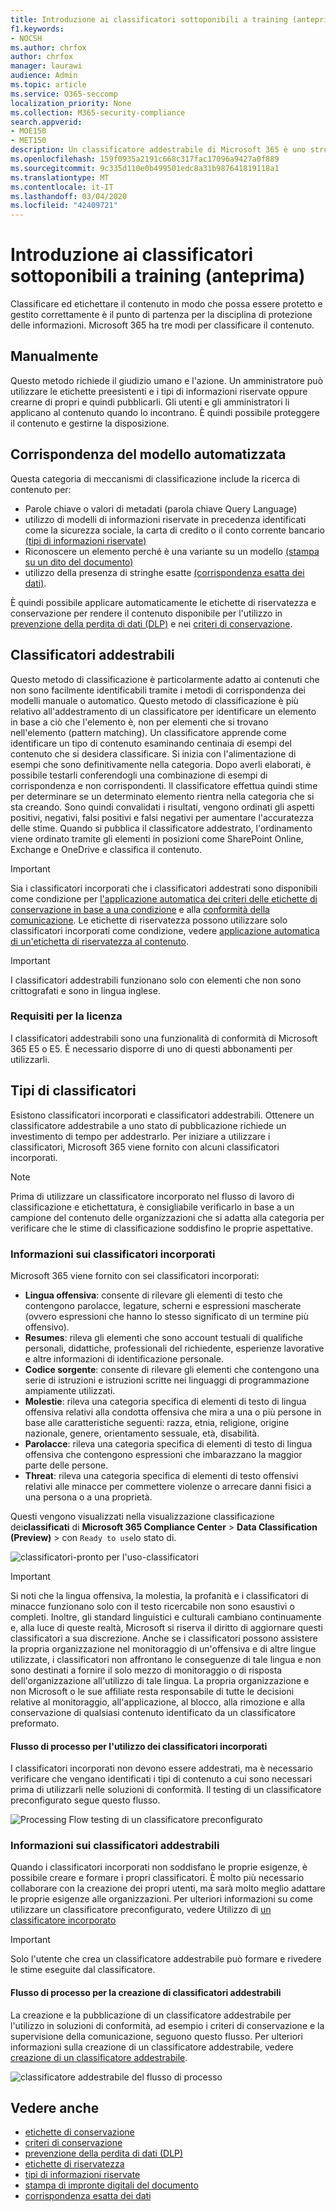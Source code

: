 ```yaml
---
title: Introduzione ai classificatori sottoponibili a training (anteprima)
f1.keywords:
- NOCSH
ms.author: chrfox
author: chrfox
manager: laurawi
audience: Admin
ms.topic: article
ms.service: O365-seccomp
localization_priority: None
ms.collection: M365-security-compliance
search.appverid:
- MOE150
- MET150
description: Un classificatore addestrabile di Microsoft 365 è uno strumento che è possibile addestrare per riconoscere vari tipi di contenuto, fornendo campioni positivi e negativi da esaminare. Una volta che il classificatore è stato addestrato, conferma che i risultati sono accurati. È quindi possibile utilizzarla per eseguire una ricerca nel contenuto dell'organizzazione e classificarla in modo da applicare etichette di conservazione o di sensibilità o includerla nella prevenzione della perdita di dati (DLP) o nei criteri di conservazione.
ms.openlocfilehash: 159f0935a2191c668c317fac17096a9427a0f889
ms.sourcegitcommit: 9c335d110e0b499501edc8a31b987641819118a1
ms.translationtype: MT
ms.contentlocale: it-IT
ms.lasthandoff: 03/04/2020
ms.locfileid: "42409721"
---
```

# <a name="getting-started-with-trainable-classifiers-preview"></a>Introduzione ai classificatori sottoponibili a training (anteprima)

Classificare ed etichettare il contenuto in modo che possa essere protetto e gestito correttamente è il punto di partenza per la disciplina di protezione delle informazioni. Microsoft 365 ha tre modi per classificare il contenuto.

## <a name="manually"></a>Manualmente

Questo metodo richiede il giudizio umano e l'azione. Un amministratore può utilizzare le etichette preesistenti e i tipi di informazioni riservate oppure crearne di propri e quindi pubblicarli. Gli utenti e gli amministratori li applicano al contenuto quando lo incontrano. È quindi possibile proteggere il contenuto e gestirne la disposizione.

## <a name="automated-pattern-matching"></a>Corrispondenza del modello automatizzata

Questa categoria di meccanismi di classificazione include la ricerca di contenuto per:

- Parole chiave o valori di metadati (parola chiave Query Language)
- utilizzo di modelli di informazioni riservate in precedenza identificati come la sicurezza sociale, la carta di credito o il conto corrente bancario [(tipi di informazioni riservate)](what-the-sensitive-information-types-look-for.md)
- Riconoscere un elemento perché è una variante su un modello [(stampa su un dito del documento)](document-fingerprinting.md)
- utilizzo della presenza di stringhe esatte [(corrispondenza esatta dei dati)](create-custom-sensitive-information-types-with-exact-data-match-based-classification.md).

È quindi possibile applicare automaticamente le etichette di riservatezza e conservazione per rendere il contenuto disponibile per l'utilizzo in [prevenzione della perdita di dati (DLP)](data-loss-prevention-policies.md) e nei [criteri di conservazione](retention-policies.md).

## <a name="trainable-classifiers"></a>Classificatori addestrabili

Questo metodo di classificazione è particolarmente adatto ai contenuti che non sono facilmente identificabili tramite i metodi di corrispondenza dei modelli manuale o automatico. Questo metodo di classificazione è più relativo all'addestramento di un classificatore per identificare un elemento in base a ciò che l'elemento è, non per elementi che si trovano nell'elemento (pattern matching). Un classificatore apprende come identificare un tipo di contenuto esaminando centinaia di esempi del contenuto che si desidera classificare. Si inizia con l'alimentazione di esempi che sono definitivamente nella categoria. Dopo averli elaborati, è possibile testarli conferendogli una combinazione di esempi di corrispondenza e non corrispondenti. Il classificatore effettua quindi stime per determinare se un determinato elemento rientra nella categoria che si sta creando. Sono quindi convalidati i risultati, vengono ordinati gli aspetti positivi, negativi, falsi positivi e falsi negativi per aumentare l'accuratezza delle stime. Quando si pubblica il classificatore addestrato, l'ordinamento viene ordinato tramite gli elementi in posizioni come SharePoint Online, Exchange e OneDrive e classifica il contenuto.

> [!IMPORTANT]
> Sia i classificatori incorporati che i classificatori addestrati sono disponibili come condizione per [l'applicazione automatica dei criteri delle etichette di conservazione in base a una condizione](labels.md#applying-a-retention-label-automatically-based-on-conditions) e alla [conformità della comunicazione](communication-compliance.md). Le etichette di riservatezza possono utilizzare solo classificatori incorporati come condizione, vedere [applicazione automatica di un'etichetta di riservatezza al contenuto](apply-sensitivity-label-automatically.md).

> [!IMPORTANT]
> I classificatori addestrabili funzionano solo con elementi che non sono crittografati e sono in lingua inglese.

### <a name="licensing-requirements"></a>Requisiti per la licenza

I classificatori addestrabili sono una funzionalità di conformità di Microsoft 365 E5 o E5. È necessario disporre di uno di questi abbonamenti per utilizzarli.

## <a name="types-of-classifiers"></a>Tipi di classificatori

Esistono classificatori incorporati e classificatori addestrabili. Ottenere un classificatore addestrabile a uno stato di pubblicazione richiede un investimento di tempo per addestrarlo. Per iniziare a utilizzare i classificatori, Microsoft 365 viene fornito con alcuni classificatori incorporati.

> [!NOTE]
> Prima di utilizzare un classificatore incorporato nel flusso di lavoro di classificazione e etichettatura, è consigliabile verificarlo in base a un campione del contenuto delle organizzazioni che si adatta alla categoria per verificare che le stime di classificazione soddisfino le proprie aspettative.

### <a name="understanding-built-in-classifiers"></a>Informazioni sui classificatori incorporati

Microsoft 365 viene fornito con sei classificatori incorporati:

- **Lingua offensiva**: consente di rilevare gli elementi di testo che contengono parolacce, legature, scherni e espressioni mascherate (ovvero espressioni che hanno lo stesso significato di un termine più offensivo).
- **Resumes**: rileva gli elementi che sono account testuali di qualifiche personali, didattiche, professionali del richiedente, esperienze lavorative e altre informazioni di identificazione personale.
- **Codice sorgente**: consente di rilevare gli elementi che contengono una serie di istruzioni e istruzioni scritte nei linguaggi di programmazione ampiamente utilizzati.
- **Molestie**: rileva una categoria specifica di elementi di testo di lingua offensiva relativi alla condotta offensiva che mira a una o più persone in base alle caratteristiche seguenti: razza, etnia, religione, origine nazionale, genere, orientamento sessuale, età, disabilità.
- **Parolacce**: rileva una categoria specifica di elementi di testo di lingua offensiva che contengono espressioni che imbarazzano la maggior parte delle persone.
- **Threat**: rileva una categoria specifica di elementi di testo offensivi relativi alle minacce per commettere violenze o arrecare danni fisici a una persona o a una proprietà.

Questi vengono visualizzati nella visualizzazione classificazione dei**classificati** di **Microsoft 365 Compliance Center** > **Data Classification (Preview)** > con `Ready to use`lo stato di.

![classificatori-pronto per l'uso-classificatori](../media/classifiers-ready-to-use-classifiers.png)

> [!IMPORTANT]
> Si noti che la lingua offensiva, la molestia, la profanità e i classificatori di minacce funzionano solo con il testo ricercabile non sono esaustivi o completi.  Inoltre, gli standard linguistici e culturali cambiano continuamente e, alla luce di queste realtà, Microsoft si riserva il diritto di aggiornare questi classificatori a sua discrezione. Anche se i classificatori possono assistere la propria organizzazione nel monitoraggio di un'offensiva e di altre lingue utilizzate, i classificatori non affrontano le conseguenze di tale lingua e non sono destinati a fornire il solo mezzo di monitoraggio o di risposta dell'organizzazione all'utilizzo di tale lingua. La propria organizzazione e non Microsoft o le sue affiliate resta responsabile di tutte le decisioni relative al monitoraggio, all'applicazione, al blocco, alla rimozione e alla conservazione di qualsiasi contenuto identificato da un classificatore preformato.

#### <a name="process-flow-for-using-built-in-classifiers"></a>Flusso di processo per l'utilizzo dei classificatori incorporati

I classificatori incorporati non devono essere addestrati, ma è necessario verificare che vengano identificati i tipi di contenuto a cui sono necessari prima di utilizzarli nelle soluzioni di conformità. Il testing di un classificatore preconfigurato segue questo flusso.

![Processing Flow testing di un classificatore preconfigurato](../media/classifier-pre-trained-classifier-flow.png)

### <a name="understanding-trainable-classifiers"></a>Informazioni sui classificatori addestrabili

Quando i classificatori incorporati non soddisfano le proprie esigenze, è possibile creare e formare i propri classificatori. È molto più necessario collaborare con la creazione dei propri utenti, ma sarà molto meglio adattare le proprie esigenze alle organizzazioni. Per ulteriori informazioni su come utilizzare un classificatore preconfigurato, vedere Utilizzo di [un classificatore incorporato](classifier-using-a-ready-to-use-classifier.md)

> [!IMPORTANT]
> Solo l'utente che crea un classificatore addestrabile può formare e rivedere le stime eseguite dal classificatore.

#### <a name="process-flow-for-creating-trainable-classifiers"></a>Flusso di processo per la creazione di classificatori addestrabili

La creazione e la pubblicazione di un classificatore addestrabile per l'utilizzo in soluzioni di conformità, ad esempio i criteri di conservazione e la supervisione della comunicazione, seguono questo flusso. Per ulteriori informazioni sulla creazione di un classificatore addestrabile, vedere [creazione di un classificatore addestrabile](classifier-creating-a-trainable-classifier.md).

![classificatore addestrabile del flusso di processo](../media/classifier-trainable-classifier-flow.png)

## <a name="see-also"></a>Vedere anche

- [etichette di conservazione](labels.md)
- [criteri di conservazione](retention-policies.md)
- [prevenzione della perdita di dati (DLP)](data-loss-prevention-policies.md)
- [etichette di riservatezza](sensitivity-labels.md)
- [tipi di informazioni riservate](what-the-sensitive-information-types-look-for.md)
- [stampa di impronte digitali del documento](document-fingerprinting.md)
- [corrispondenza esatta dei dati](create-custom-sensitive-information-types-with-exact-data-match-based-classification.md)
